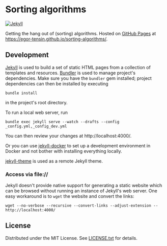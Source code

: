 Sorting algorithms
==================

[![Jekyll](https://github.com/egor-tensin/sorting-algorithms/workflows/Jekyll/badge.svg)](https://github.com/egor-tensin/sorting-algorithms/actions?query=workflow%3AJekyll)

Getting the hang out of (sorting) algorithms.
Hosted on [GitHub Pages] at https://egor-tensin.github.io/sorting-algorithms/.

[GitHub Pages]: https://pages.github.com

Development
-----------

[Jekyll] is used to build a set of static HTML pages from a collection of
templates and resources.
[Bundler] is used to manage project's dependencies.
Make sure you have the `bundler` gem installed; project dependencies can then
be installed by executing

    bundle install

in the project's root directory.

To run a local web server, run

    bundle exec jekyll serve --watch --drafts --config _config.yml,_config_dev.yml

You can then review your changes at http://localhost:4000/.

Or you can use [jekyll-docker] to set up a development environment in Docker
and not bother with installing everything locally.

[jekyll-theme] is used as a remote Jekyll theme.

[Jekyll]: https://jekyllrb.com/
[Bundler]: http://bundler.io/
[jekyll-docker]: https://github.com/egor-tensin/jekyll-docker
[jekyll-theme]: https://github.com/egor-tensin/jekyll-theme

### Access via file://

Jekyll doesn't provide native support for generating a static website which can
be browsed without running an instance of Jekyll's web server.
One easy workaround is to `wget` the website and convert the links:

    wget --no-verbose --recursive --convert-links --adjust-extension -- http://localhost:4000/

License
-------

Distributed under the MIT License.
See [LICENSE.txt] for details.

[LICENSE.txt]: LICENSE.txt
